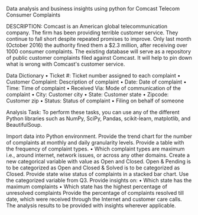 
Data analysis and business insights using python for Comcast Telecom Consumer Complaints

DESCRIPTION: Comcast is an American global telecommunication company. The firm has been providing terrible customer service. They continue to fall short despite repeated promises to improve. Only last month (October 2016) the authority fined them a $2.3 million, after receiving over 1000 consumer complaints. The existing database will serve as a repository of public customer complaints filed against Comcast. It will help to pin down what is wrong with Comcast's customer service.

Data Dictionary • Ticket #: Ticket number assigned to each complaint • Customer Complaint: Description of complaint • Date: Date of complaint • Time: Time of complaint • Received Via: Mode of communication of the complaint • City: Customer city • State: Customer state • Zipcode: Customer zip • Status: Status of complaint • Filing on behalf of someone

Analysis Task: To perform these tasks, you can use any of the different Python libraries such as NumPy, SciPy, Pandas, scikit-learn, matplotlib, and BeautifulSoup.

Import data into Python environment.
Provide the trend chart for the number of complaints at monthly and daily granularity levels.
Provide a table with the frequency of complaint types. • Which complaint types are maximum i.e., around internet, network issues, or across any other domains.
Create a new categorical variable with value as Open and Closed. Open & Pending is to be categorized as Open and Closed & Solved is to be categorized as Closed.
Provide state wise status of complaints in a stacked bar chart. Use the categorized variable from Q3. Provide insights on: • Which state has the maximum complaints • Which state has the highest percentage of unresolved complaints
Provide the percentage of complaints resolved till date, which were received through the Internet and customer care calls.
The analysis results to be provided with insights wherever applicable.
